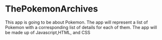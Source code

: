 # ThePokemonArchives
This app is going to be about Pokemon.
The app will represent a list of Pokemon with a corresponding list of details for each of them.
The app will be made up of Javascript,HTML, and CSS
